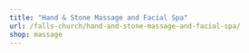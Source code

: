 ```yaml
---
title: "Hand & Stone Massage and Facial Spa"
url: /falls-church/hand-and-stone-massage-and-facial-spa/
shop: massage
---
```

